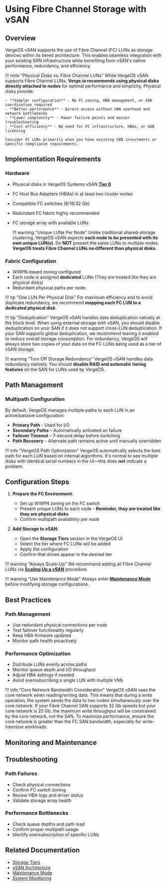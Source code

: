 # Using Fibre Channel Storage with vSAN

## Overview

VergeOS vSAN supports the use of Fibre Channel (FC) LUNs as storage devices within its tiered architecture. This enables seamless integration with your existing SAN infrastructure while benefiting from vSAN's native performance, redundancy, and efficiency.

!!! note "Physical Disks vs. Fibre Channel LUNs"
    While VergeOS vSAN supports Fibre Channel LUNs, **Verge.io recommends using physical disks directly attached to nodes** for optimal performance and simplicity. Physical disks provide:
    
    - **Simpler configuration** - No FC zoning, HBA management, or SAN coordination required
    - **Better performance** - Direct access without SAN overhead and network bottlenecks  
    - **Lower complexity** - Fewer failure points and easier troubleshooting
    - **Cost efficiency** - No need for FC infrastructure, HBAs, or SAN licensing
    
    Consider FC LUNs primarily when you have existing SAN investments or specific compliance requirements. 

## Implementation Requirements

### Hardware

- Physical disks in VergeOS Systems vSAN [**Tier 0**](/product-guide/storage/storage-tiers/#tier-0-metadata-tier)
- FC Host Bus Adapters (HBAs) in at least two cluster nodes  
- Compatible FC switches (8/16/32 Gb)  
- Redundant FC fabric highly recommended
- FC storage array with available LUNs

    !!! warning "Unique LUNs Per Node"
        Unlike traditional shared-storage clustering, VergeOS vSAN expects **each node to be presented with its own unique LUN(s)**. Do **NOT** present the same LUNs to multiple nodes. **VergeOS treats Fibre Channel LUNs no different than physical disks.**

### Fabric Configuration

- WWPN-based zoning configured  
- Each node is assigned **dedicated** LUNs (They are treated like they are physical disks)
- Redundant physical paths per node  

!!! tip "One LUN Per Physical Disk"
    For maximum efficiency and to avoid duplicate redundancy, we recommend **mapping each FC LUN to a dedicated physical disk**.

!!! tip "Deduplication"
    VergeOS vSAN handles data deduplication natively at the block level. When using external storage with vSAN, you should disable deduplication on your SAN if it does not support cross-LUN deduplication. If your SAN supports global deduplication, we recommend leaving it enabled to reduce overall storage consumption. For redundancy, VergeOS will always store two copies of your data on the FC LUNs being used as a tier of vSAN storage.

!!! warning "Turn Off Storage Redundancy"
    VergeOS vSAN handles data redundancy natively. You should **disable RAID and automatic tiering features** on the SAN for LUNs used by VergeOS.

## Path Management

### Multipath Configuration

By default, VergeOS manages multiple paths to each LUN in an active/passive configuration:

- **Primary Path** – Used for I/O  
- **Secondary Paths** – Automatically activated on failure  
- **Failover Timeout** – 7-second delay before switching  
- **Path Recovery** – Alternate path remains active until manually overridden

!!! info "VergeOS Path Optimization"
    VergeOS automatically selects the best path for each LUN based on internal algorithms. It's normal to see multiple disks with identical serial numbers in the UI—this does **not** indicate a problem.

## Configuration Steps

1. **Prepare the FC Environment**:
   - Set up WWPN zoning on the FC switch  
   - Present unique LUNs to each node - **Reminder, they are treated like they are physical disks**
   - Confirm multipath availability per node  

2. **Add Storage to vSAN**:
   - Open the **Storage Tiers** section in the VergeOS UI  
   - Select the tier where FC LUNs will be added  
   - Apply the configuration  
   - Confirm that drives appear in the desired tier

!!! warning "Always Scale-Up"
    We recommend adding all Fibre Channel LUNs via [**Scaling Up a vSAN**](/knowledge-base/scaling-up-a-vsan) procedure.

!!! warning "Use Maintenance Mode"
    Always enter [**Maintenance Mode**](/product-guide/system/maintenance-mode) before modifying storage configurations.

## Best Practices

### Path Management

- Use redundant physical connections per node  
- Test failover functionality regularly  
- Keep HBA firmware updated  
- Monitor path health proactively  

### Performance Optimization

- Distribute LUNs evenly across paths  
- Monitor queue depth and I/O throughput  
- Adjust HBA settings if needed  
- Avoid oversubscribing a single LUN with multiple VMs  

!!! info "Core Network Bandwidth Consideration"
    VergeOS vSAN uses the core network when reading/writing data. This means that during a write operation, the system sends the data to two nodes simultaneously over the core network.
    If your Fibre Channel SAN supports 32 Gb speeds but your core network is 25 Gb, the maximum write throughput will be constrained by the core network, not the SAN.
    To maximize performance, ensure the core network is greater than the FC SAN bandwidth, especially for write-intensive workloads.

## Monitoring and Maintenance

## Troubleshooting

### Path Failures

- Check physical connections  
- Confirm FC switch zoning  
- Review HBA logs and driver status  
- Validate storage array health  

### Performance Bottlenecks

- Check queue depths and path load  
- Confirm proper multipath usage  
- Identify oversubscription of specific LUNs  

## Related Documentation

- [Storage Tiers](/product-guide/storage/storage-tiers)  
- [vSAN Architecture](/product-guide/storage/vsan-architecture)  
- [Maintenance Mode](/product-guide/operations/maintenance-mode)  
- [System Monitoring](/product-guide/system/subscriptions-overview)
